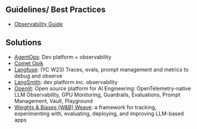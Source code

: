 
## Guidelines/ Best Practices

- [Observability Guide](https://www.confident-ai.com/blog/what-is-llm-observability-the-ultimate-llm-monitoring-guide)

## Solutions

- [AgentOps](https://www.agentops.ai): Dev platform + observability
- [Comet Opik](https://www.comet.com/docs/opik/)
- [Langfuse](https://langfuse.com/): (YC W23) Traces, evals, prompt management and metrics to debug and observe
- [LangSmith](https://www.langchain.com/langsmith): dev platform inc. observability
- [Openlit](https://openlit.io/): Open source platform for AI Engineering: OpenTelemetry-native LLM Observability, GPU Monitoring, Guardrails, Evaluations, Prompt Management, Vault, Playground
- [Weights & Biases (W&B) Weave](https://weave-docs.wandb.ai/): a framework for tracking, experimenting with, evaluating, deploying, and improving LLM-based apps